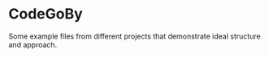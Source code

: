 # CodeGoBy
Some example files from different projects that demonstrate ideal structure and approach.
